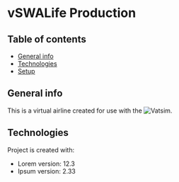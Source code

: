 # vSWALife Production

## Table of contents
* [General info](#general-info)
* [Technologies](#technologies)
* [Setup](#setup)

## General info
This is a virtual airline created for use with the ![Vatsim](https://vatsim.net).
	
## Technologies
Project is created with:
* Lorem version: 12.3
* Ipsum version: 2.33
